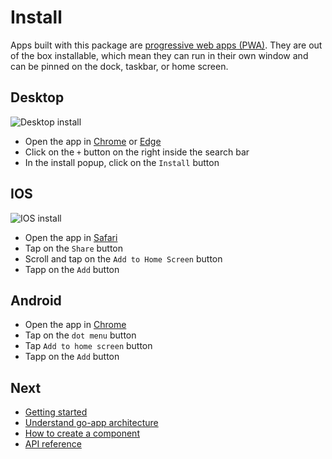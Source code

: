 # Install

Apps built with this package are [progressive web apps (PWA)](https://web.dev/progressive-web-apps). They are out of the box installable, which mean they can run in their own window and can be pinned on the dock, taskbar, or home screen.

## Desktop

![Desktop install](/web/images/desktop-install.png)

- Open the app in [Chrome](https://www.google.com/chrome) or [Edge](https://www.microsoft.com/edge)
- Click on the `+` button on the right inside the search bar
- In the install popup, click on the `Install` button

## IOS

![IOS install](/web/images/ios-install.png)

- Open the app in [Safari](https://www.apple.com/safari)
- Tap on the `Share` button
- Scroll and tap on the `Add to Home Screen` button
- Tapp on the `Add` button

## Android

- Open the app in [Chrome](https://www.google.com/chrome)
- Tap on the `dot menu` button
- Tap `Add to home screen` button
- Tapp on the `Add` button

## Next

- [Getting started](/start)
- [Understand go-app architecture](/architecture)
- [How to create a component](/components)
- [API reference](/reference)
